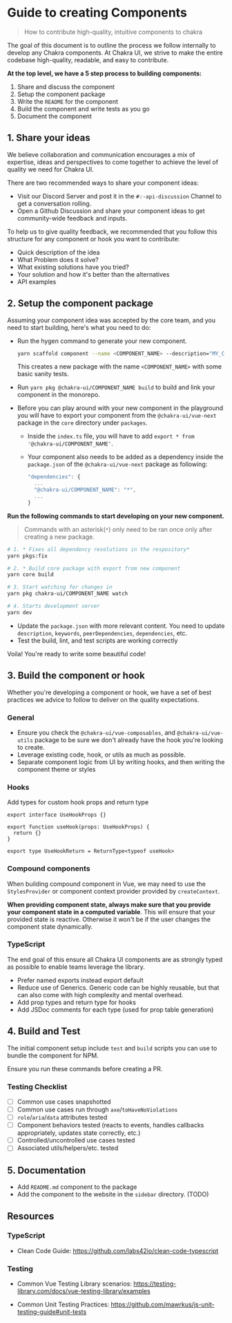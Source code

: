 # Guide to creating Components

> How to contribute high-quality, intuitive components to chakra

The goal of this document is to outline the process we follow internally to
develop any Chakra components. At Chakra UI, we strive to make the entire
codebase high-quality, readable, and easy to contribute.

**At the top level, we have a 5 step process to building components:**

1. Share and discuss the component
2. Setup the component package
3. Write the `README` for the component
4. Build the component and write tests as you go
5. Document the component

## 1. Share your ideas

We believe collaboration and communication encourages a mix of expertise, ideas
and perspectives to come together to achieve the level of quality we need for
Chakra UI.

There are two recommended ways to share your component ideas:

- Visit our Discord Server and post it in the `#💡-api-discussion` Channel to
  get a conversation rolling.
- Open a Github Discussion and share your component ideas to get community-wide
  feedback and inputs.

To help us to give quality feedback, we recommended that you follow this
structure for any component or hook you want to contribute:

- Quick description of the idea
- What Problem does it solve?
- What existing solutions have you tried?
- Your solution and how it's better than the alternatives
- API examples

## 2. Setup the component package

Assuming your component idea was accepted by the core team, and you need to
start building, here's what you need to do:

- Run the hygen command to generate your new component. 
  ```bash
  yarn scaffold component --name <COMPONENT_NAME> --description="MY_COMPONENT_DESCRIPTION"
  ```
  This creates a new package with the name `<COMPONENT_NAME>` with some basic sanity tests.

- Run `yarn pkg @chakra-ui/COMPONENT_NAME build` to build and link your component in the monorepo.
  
- Before you can play around with your new component in the playground you will have to export your component from the `@chakra-ui/vue-next` package in the  `core` directory under `packages`.

  * Inside the `index.ts` file, you will have to add `export * from '@chakra-ui/COMPONENT_NAME'`. 

  * Your component also needs to be added as a dependency inside the `package.json` of the `@chakra-ui/vue-next` package as following: 
    ```jsx
    "dependencies": {
      ...
      "@chakra-ui/COMPONENT_NAME": "*",
      ...
    }
    ```

**Run the following commands to start developing on your new component.**

> Commands with an asterisk(`*`) only need to be ran once only after creating a new package.

```bash
# 1. * Fixes all dependency resolutions in the respository*
yarn pkgs:fix

# 2. * Build core package with export from new component
yarn core build

# 3. Start watching for changes in
yarn pkg chakra-ui/COMPONENT_NAME watch

# 4. Starts development server
yarn dev
```


- Update the `package.json` with more relevant content. You need to update
  `description`, `keywords`, `peerDependencies`, `dependencies`, etc.
- Test the build, lint, and test scripts are working correctly

Voila! You're ready to write some beautiful code!

## 3. Build the component or hook

Whether you're developing a component or hook, we have a set of best practices
we advice to follow to deliver on the quality expectations.

### General

- Ensure you check the `@chakra-ui/vue-composables`, and `@chakra-ui/vue-utils` package to be
  sure we don't already have the hook you're looking to create.
- Leverage existing code, hook, or utils as much as possible.
- Separate component logic from UI by writing hooks, and then writing the
  component theme or styles

### Hooks

Add types for custom hook props and return type

```tsx
export interface UseHookProps {}

export function useHook(props: UseHookProps) {
  return {}
}

export type UseHookReturn = ReturnType<typeof useHook>
```

### Compound components
When building compound component in Vue, we may need to use the `StylesProvider` or component context provider provided by `createContext`. 

**When providing component state, always make sure that you provide your component state in a computed variable**. This will ensure that your provided state is reactive. Otherwise it won't be if the user changes the component state dynamically.

### TypeScript

The end goal of this ensure all Chakra UI components are as strongly typed as
possible to enable teams leverage the library.

- Prefer named exports instead export default
- Reduce use of Generics. Generic code can be highly reusable, but that can also
  come with high complexity and mental overhead.
- Add prop types and return type for hooks
- Add JSDoc comments for each type (used for prop table generation)

## 4. Build and Test

The initial component setup include `test` and `build` scripts you can use to
bundle the component for NPM.

Ensure you run these commands before creating a PR.

### Testing Checklist

- [ ] Common use cases snapshotted
- [ ] Common use cases run through `axe`/`toHaveNoViolations`
- [ ] `role`/`aria`/`data` attributes tested
- [ ] Component behaviors tested (reacts to events, handles callbacks
      appropriately, updates state correctly, etc.)
- [ ] Controlled/uncontrolled use cases tested
- [ ] Associated utils/helpers/etc. tested

## 5. Documentation

- Add `README.md` component to the package
- Add the component to the website in the `sidebar` directory. (TODO)

## Resources

### TypeScript

- Clean Code Guide: https://github.com/labs42io/clean-code-typescript

### Testing

- Common Vue Testing Library scenarios:
  https://testing-library.com/docs/vue-testing-library/examples

- Common Unit Testing Practices:
  https://github.com/mawrkus/js-unit-testing-guide#unit-tests
